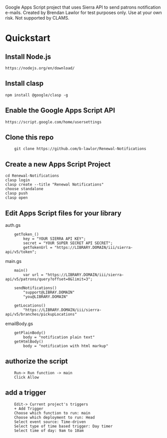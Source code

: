 Google Apps Script project that uses Sierra API to send patrons notification e-mails. Created by Brendan Lawlor for test purposes only. Use at your own risk. Not supported by CLAMS.

# Quickstart

## Install Node.js
    https://nodejs.org/en/download/

## Install clasp
    npm install @google/clasp -g

## Enable the Google Apps Script API
    https://script.google.com/home/usersettings

## Clone this repo
```
    git clone https://github.com/b-lawlor/Renewal-Notifications
```

## Create a new Apps Script Project
```
cd Renewal-Notifications
clasp login
clasp create --title "Renewal Notifications"
choose standalone
clasp push
clasp open
```

## Edit Apps Script files for your library

auth.gs
```
    getToken_()
        key = "YOUR SIERRA API KEY";
        secret = "YOUR SUPER SECRET API SECRET";
        getTokenUrl = "https://LIBRARY.DOMAIN/iii/sierra-api/v5/token";
```

main.gs
```
    main()
        var url = "https://LIBRARY.DOMAIN/iii/sierra-api/v5/patrons/query?offset=0&limit=3";

    sendNotifications()
        "support@LIBRAY.DOMAIN"
        "you@LIBRARY.DOMAIN"

    getLocations()
        "https://LIBRARY.DOMAIN/iii/sierra-api/v5/branches/pickupLocations"
```

emailBody.gs
```
    getPlainBody()
        body = "notification plain text"
    getHtmlBody()
        body = "notification with html markup"
```

## authorize the script
```
    Run-> Run function -> main
    Click Allow
```

## add a trigger
```
    Edit-> Current project's triggers
    + Add Trigger
    Choose which function to run: main
    Choose which deployment to run: Head
    Select event source: Time-driven
    Select type of time based trigger: Day timer
    Select time of day: 9am to 10am
```
